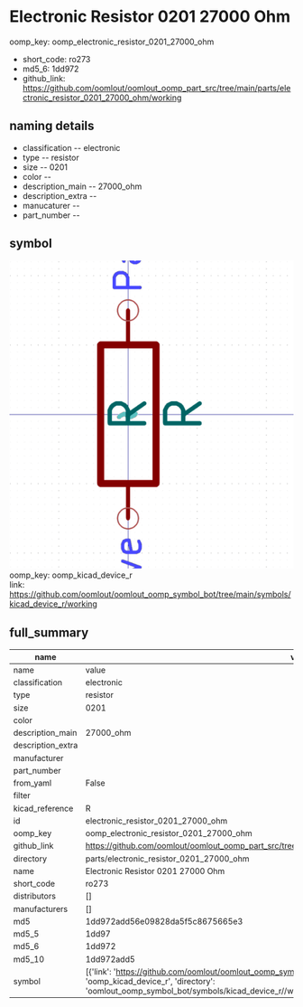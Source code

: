 # Electronic Resistor 0201 27000 Ohm
oomp_key: oomp_electronic_resistor_0201_27000_ohm 

  
* short_code: ro273
* md5_6: 1dd972  
* github_link: https://github.com/oomlout/oomlout_oomp_part_src/tree/main/parts/electronic_resistor_0201_27000_ohm/working  
## naming details
* classification -- electronic
* type -- resistor
* size -- 0201
* color -- 
* description_main -- 27000_ohm
* description_extra -- 
* manucaturer -- 
* part_number -- 



## symbol

![](symbol/0/working/working_600.png)  
oomp_key: oomp_kicad_device_r  
link: https://github.com/oomlout/oomlout_oomp_symbol_bot/tree/main/symbols/kicad_device_r/working  


## full_summary
| name | value | 
| --- | --- | 
| name | value | 
| classification | electronic | 
| type | resistor | 
| size | 0201 | 
| color |  | 
| description_main | 27000_ohm | 
| description_extra |  | 
| manufacturer |  | 
| part_number |  | 
| from_yaml | False | 
| filter |  | 
| kicad_reference | R | 
| id | electronic_resistor_0201_27000_ohm | 
| oomp_key | oomp_electronic_resistor_0201_27000_ohm | 
| github_link | https://github.com/oomlout/oomlout_oomp_part_src/tree/main/parts/electronic_resistor_0201_27000_ohm/working | 
| directory | parts/electronic_resistor_0201_27000_ohm | 
| name | Electronic Resistor 0201 27000 Ohm | 
| short_code | ro273 | 
| distributors | [] | 
| manufacturers | [] | 
| md5 | 1dd972add56e09828da5f5c8675665e3 | 
| md5_5 | 1dd97 | 
| md5_6 | 1dd972 | 
| md5_10 | 1dd972add5 | 
| symbol | [{'link': 'https://github.com/oomlout/oomlout_oomp_symbol_bot/tree/main/symbols/kicad_device_r', 'oomp_key': 'oomp_kicad_device_r', 'directory': 'oomlout_oomp_symbol_bot/symbols/kicad_device_r//working/working.kicad_sym'}] | 
